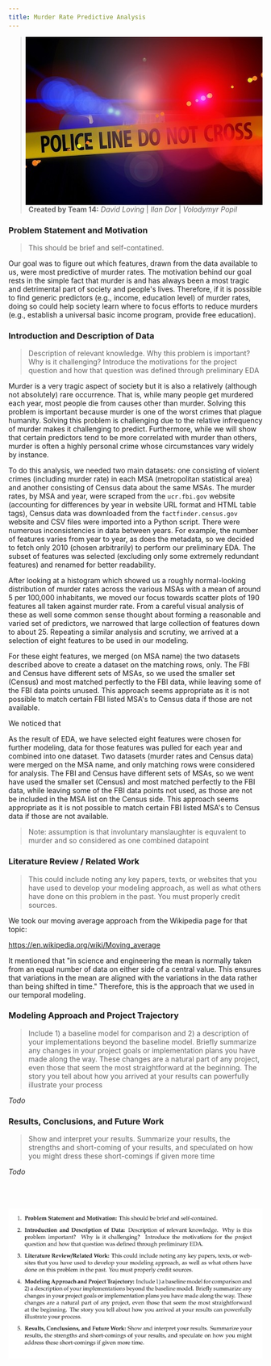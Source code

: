 ```yaml
---
title: Murder Rate Predictive Analysis
---
```

<img style="float: right;" src="img/police-line.jpg">

> **Created by Team 14:** *David Loving* \| *Ilan Dor* \| *Volodymyr Popil*

### Problem Statement and Motivation
> This should be brief and self-contatined.

Our goal was to figure out which features, drawn from the data available to us, were most predictive of murder rates. The motivation behind our goal rests in the simple fact that murder is and has always been a most tragic and detrimental part of society and people's lives. Therefore, if it is possible to find generic predictors (e.g., income, education level) of murder rates, doing so could help society learn where to focus efforts to reduce murders (e.g., establish a universal basic income program, provide free education).


### Introduction and Description of Data
>Description of relevant knowledge. Why this problem is important? Why is it challenging? Introduce the motivations for the project question and how that question was defined through preliminary EDA

Murder is a very tragic aspect of society but it is also a relatively (although not absolutely) rare occurrence. That is, while many people get murdered each year, most people die from causes other than murder. Solving this problem is important because murder is one of the worst crimes that plague humanity. Solving this problem is challenging due to the relative infrequency of murder makes it challenging to predict. Furthermore, while we will show that certain predictors tend to be more correlated with murder than others, murder is often a highly personal crime whose circumstances vary widely by instance.

To do this analysis, we needed two main datasets: one consisting of violent crimes (including murder rate) in each MSA (metropolitan statistical area) and another consisting of Census data about the same MSAs. The murder rates, by MSA and year, were scraped from the `ucr.fbi.gov` website (accounting for differences by year in website URL format and HTML table tags), Census data was downloaded from the `factfinder.census.gov` website and CSV files were imported into a Python script. There were numerous inconsistencies in data between years. For example, the number of features varies from year to year, as does the metadata, so we decided to fetch only 2010 (chosen arbitrarily) to perform our preliminary EDA. The subset of features was selected (excluding only some extremely redundant features) and renamed for better readability. 

After looking at a histogram which showed us a roughly normal-looking distribution of murder rates across the various MSAs with a mean of around 5 per 100,000 inhabitants, we moved our focus towards scatter plots of 190 features all taken against murder rate. From a careful visual analysis of these as well some common sense thought about forming a reasonable and varied set of predictors, we narrowed that large collection of features down to about 25. Repeating a similar analysis and scrutiny, we arrived at a selection of eight features to be used in our modeling.

For these eight features, we merged (on MSA name) the two datasets described above to create a dataset on the matching rows, only. The FBI and Census have different sets of MSAs, so we used the smaller set (Census) and most matched perfectly to the FBI data, while leaving some of the FBI data points unused. This approach seems appropriate as it is not possible to match certain FBI listed MSA's to Census data if those are not available.

We noticed that 

As the result of EDA, we have selected eight features were chosen for further modeling, data for those features was pulled for each year and combined into one dataset. Two datasets (murder rates and Census data) were merged on the MSA name, and only matching rows were considered for analysis. The FBI and Census have different sets of MSAs, so we went have used the smaller set (Census) and most matched perfectly to the FBI data, while leaving some of the FBI data points not used, as those are not be included in the MSA list on the Census side. This approach seems appropriate as it is not possible to match certain FBI listed MSA's to Census data if those are not available.

> Note: assumption is that involuntary manslaughter is equvalent to murder and so considered as one combined datapoint

### Literature Review / Related Work
>This could include noting any key papers, texts, or websites that you have used to develop your modeling approach, as well as what others have done on this problem in the past. You must properly credit sources.
>
We took our moving average approach from the Wikipedia page for that topic: 

https://en.wikipedia.org/wiki/Moving_average

It mentioned that "in science and engineering the mean is normally taken from an equal number of data on either side of a central value. This ensures that variations in the mean are aligned with the variations in the data rather than being shifted in time." Therefore, this is the approach that we used in our temporal modeling.

### Modeling Approach and Project Trajectory
>Include 1) a baseline model for comparison and 2) a description of your implementations beyond the baseline model. Briefly summarize any changes in your project goals or implementation plans you have made along the way. These changes are a natural part of any project, even those that seem the most straightforward at the beginning. The story you tell about how you arrived at your results can powerfully illustrate your process

*Todo*

### Results, Conclusions, and Future Work
>Show and interpret your results. Summarize your results, the strengths and short-coming of your results, and speculated on how you might dress these short-comings if given more time

*Todo*


<br><br><br>
![png](img/report_requirements.png)